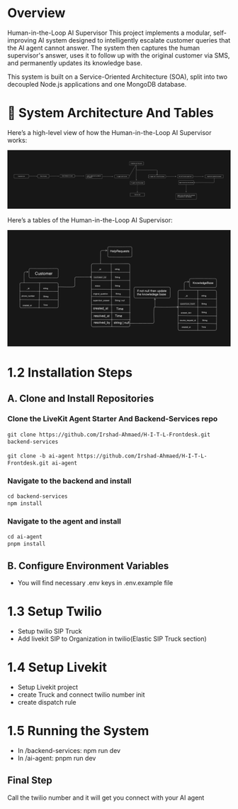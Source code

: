 # Overview
Human-in-the-Loop AI Supervisor
This project implements a modular, self-improving AI system designed to intelligently escalate customer queries that the AI agent cannot answer. The system then captures the human supervisor's answer, uses it to follow up with the original customer via SMS, and permanently updates its knowledge base.

This system is built on a Service-Oriented Architecture (SOA), split into two decoupled Node.js applications and one MongoDB database.

# 🧠 System Architecture And Tables

Here’s a high-level view of how the Human-in-the-Loop AI Supervisor works:

![System Architecture Diagram](./public/architect.png)

Here’s a tables of the Human-in-the-Loop AI Supervisor:

![Table Diagram](./public/tables.png)

# 1.2 Installation Steps
## A. Clone and Install Repositories

### Clone the LiveKit Agent Starter And Backend-Services repo
```
git clone https://github.com/Irshad-Ahmaed/H-I-T-L-Frontdesk.git backend-services

git clone -b ai-agent https://github.com/Irshad-Ahmaed/H-I-T-L-Frontdesk.git ai-agent
```

### Navigate to the backend and install
```
cd backend-services
npm install
```

### Navigate to the agent and install
```
cd ai-agent
pnpm install
```

## B. Configure Environment Variables
- You will find necessary .env keys in .env.example file

# 1.3 Setup Twilio
- Setup twilio SIP Truck
- Add livekit SIP to Organization in twilio(Elastic SIP Truck section)

# 1.4 Setup Livekit
- Setup Livekit project
- create Truck and connect twilio number init
- create dispatch rule

# 1.5 Running the System
- In /backend-services: npm run dev
- In /ai-agent: pnpm run dev

## Final Step
Call the twilio number and it will get you connect with your AI agent